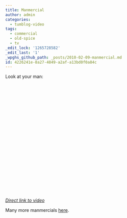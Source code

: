 ```yaml
---
title: Manmercial
author: admin
categories:
  - tumblog-video
tags:
  - commercial
  - old-spice
  - tv
_edit_lock: '1265728582'
_edit_last: '1'
_wpghs_github_path: _posts/2010-02-09-manmercial.md
id: 4226241e-8a27-4849-a2af-a13bd0f0a84c
---
```

<p>Look at your man:</p>
<p><object width="425" height="344"><param name="movie" value="http://www.youtube.com/v/owGykVbfgUE&color1=0xb1b1b1&color2=0xcfcfcf&hl=en_US&feature=player_embedded&fs=1"></param><param name="allowFullScreen" value="true"></param><param name="allowScriptAccess" value="always"></param><embed src="http://www.youtube.com/v/owGykVbfgUE&color1=0xb1b1b1&color2=0xcfcfcf&hl=en_US&feature=player_embedded&fs=1" type="application/x-shockwave-flash" allowfullscreen="true" allowScriptAccess="always" width="425" height="344"></embed></object></p>
<p><em><a href="http://www.youtube.com/watch?v=owGykVbfgUE&feature=player_embedded">Direct link to video</a></em></p>
<p>Many more manmercials <a href="http://www.youtube.com/user/oldspice">here</a>.</p>
